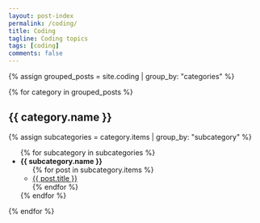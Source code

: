 ```yaml
---
layout: post-index
permalink: /coding/
title: Coding
tagline: Coding topics
tags: [coding]
comments: false
---
```


{% assign grouped_posts = site.coding | group_by: "categories" %}

{% for category in grouped_posts %}
  <h2>{{ category.name }}</h2>

  {% assign subcategories = category.items | group_by: "subcategory" %}

  <ul>
    {% for subcategory in subcategories %}
      <li><strong>{{ subcategory.name }}</strong>
        <ul>
          {% for post in subcategory.items %}
            <li><a href="{{ post.url }}">{{ post.title }}</a></li>
          {% endfor %}
        </ul>
      </li>
    {% endfor %}
  </ul>
{% endfor %}
